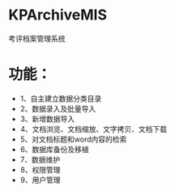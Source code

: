 # KPArchiveMIS
考评档案管理系统
# 功能：
* 1、自主建立数据分类目录
* 2、数据录入及批量导入
* 3、新增数据导入
* 4、文档浏览、文档缩放、文字拷贝、文档下载
* 5、对文档标题和word内容的检索
* 6、数据库备份及移植
* 7、数据维护
* 8、权限管理
* 9、用户管理
